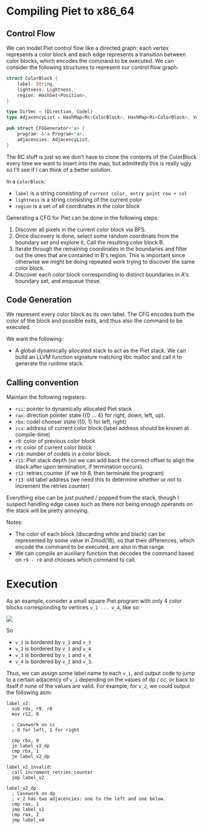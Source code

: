 # Compiling Piet to x86_64

## Control Flow

We can model Piet control flow like a directed graph: each vertex represents a color block and each edge represents a transition between color blocks, which encodes the command to be executed.  We can consider the following structures to represent our control flow graph: 

```Rust
struct ColorBlock {
    label: String,
    lightness: Lightness,
    region: HashSet<Position>,
}

type DirVec = (Direction, Codel)
type AdjacencyList = HashMap<Rc<ColorBlock>, HashMap<Rc<ColorBlock>, Vec<DirVec>>>;

pub struct CFGGenerator<'a> {
    program: &'a Program<'a>,
    adjacencies: AdjacencyList,
}
```

The RC stuff is just so we don't have to clone the contents of the ColorBlock every time we want to insert into the map, but admittedly this is really ugly so I'll see if I can think of a better solution.

In a `ColorBlock`:
* `label` is a string consisting of `current color, entry point row + col`
* `lightness` is a string consisting of the current color
* `region` is a set of all coordinates in the color block

Generating a CFG for Piet can be done in the following steps:

1. Discover all pixels in the current color block via BFS.  
2. Once discovery is done, select some random coordinate from the boundary set and explore it.  Call the resulting color block B.
3. Iterate through the remaining coordinates in the boundaries and filter out the ones that are contained in B's region.  This is important since otherwise we might be doing repeated work trying to discover the same color block.
4. Discover each color block corresponding to distinct boundaries in A's boundary set, and enqueue these.

## Code Generation

We represent every color block as its own label.  The CFG encodes both the color of the block and possible exits, and thus also the command to be executed.  

We want the following:

* A global dynamically allocated stack to act as the Piet stack.  We can build an LLVM function signature matching libc malloc and call it to generate the runtime stack.

## Calling convention

Maintain the following registers: 

* `rsi`: pointer to dynamically allocated Piet stack 
* `rax`: direction pointer state ({0 ... 4} for right, down, left, up).
* `rbx`: codel chooser state ({0, 1} for left, right)
* `rcx`: address of current color block (label address should be known at compile-time)
* `r8`: color of previous color block
* `r9`: color of current color block
* `r10`: number of codels in a color block.
* `r11`: Piet stack depth (so we can add back the correct offset to align the stack after upon termination, if termination occurs).
* `r12`: retries counter (if we hit 8, then terminate the program)
* `r13`: old label address (we need this to determine whether or not to increment the retries counter)

Everything else can be just pushed / popped from the stack, though I suspect handling edge cases such as there not being enough operands on the stack will be pretty annoying.

Notes:

* The color of each block (discarding white and black) can be represented by some value in Zmod(18), so that their differences, which encode the command to be executed, are also in that range.  
* We can compile an auxiliary function that decodes the command based on `r9 - r8` and chooses which command to call.

# Execution

As an example, consider a small square Piet program with only 4 color blocks corresponding to vertices `v_1 ... v_4`, like so:

![](example.png)

So 

* `v_1` is bordered by `v_2` and `v_3` 
* `v_2` is bordered by `v_1` and `v_4`
* `v_3` is bordered by `v_1` and `v_4`
* `v_4` is bordered by `v_2` and `v_3`.  

Thus, we can assign some label name to each `v_i`, and output code to jump to a certain adjacency of `v_i` depending on the values of dp / cc, or back to itself if none of the values are valid.  For example, for `v_2`, we could output the following asm: 

```
label_v2:
  sub rdx, r9, r8
  mov r12, 0

  ; Casework on cc
  ; 0 for left, 1 for right

  cmp rbx, 0
  je label_v2_dp
  cmp rbx, 1
  je label_v2_dp

label_v2_invalid:
  call increment_retries_counter
  jmp label_v2

label_v2_dp:
  ; Casework on dp
  ; v_2 has two adjacencies: one to the left and one below.
  cmp rax, 1
  jmp label_v1
  cmp rax, 2
  jmp label_v4
```

